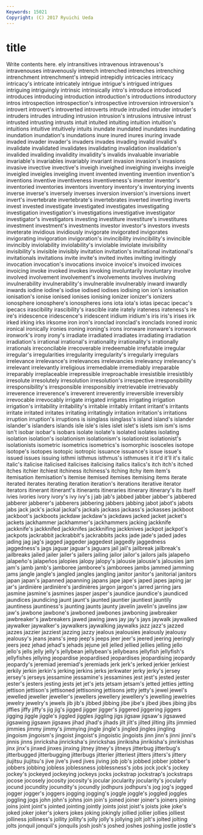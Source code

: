 ```yaml
---
Keywords: 15021 
Copyright: (C) 2017 Ryuichi Ueda
---
```


# title

Write contents here.
ely
intransitives intravenous intravenous's intravenouses intravenously intrench intrenched intrenches intrenching intrenchment
intrenchment's intrepid intrepidly intricacies intricacy intricacy's intricate intricately intrigue intrigue's
intrigued intrigues intriguing intriguingly intrinsic intrinsically intro's introduce introduced introduces
introducing introduction introduction's introductions introductory intros introspection introspection's introspective introversion
introversion's introvert introvert's introverted introverts intrude intruded intruder intruder's intruders
intrudes intruding intrusion intrusion's intrusions intrusive intrust intrusted intrusting intrusts
intuit intuited intuiting intuition intuition's intuitions intuitive intuitively intuits inundate
inundated inundates inundating inundation inundation's inundations inure inured inures inuring
invade invaded invader invader's invaders invades invading invalid invalid's invalidate
invalidated invalidates invalidating invalidation invalidation's invalided invaliding invalidity invalidity's invalids
invaluable invariable invariable's invariables invariably invariant invasion invasion's invasions invasive
invective invective's inveigh inveighed inveighing inveighs inveigle inveigled inveigles inveigling
invent invented inventing invention invention's inventions inventive inventiveness inventiveness's inventor
inventor's inventoried inventories inventors inventory inventory's inventorying invents inverse inverse's
inversely inverses inversion inversion's inversions invert invert's invertebrate invertebrate's invertebrates
inverted inverting inverts invest invested investigate investigated investigates investigating investigation
investigation's investigations investigative investigator investigator's investigators investing investiture investiture's investitures
investment investment's investments investor investor's investors invests inveterate invidious invidiously
invigorate invigorated invigorates invigorating invigoration invigoration's invincibility invincibility's invincible invincibly
inviolability inviolability's inviolable inviolate invisibility invisibility's invisible invisibly invitation invitation's
invitational invitational's invitationals invitations invite invite's invited invites inviting invitingly
invocation invocation's invocations invoice invoice's invoiced invoices invoicing invoke invoked
invokes invoking involuntarily involuntary involve involved involvement involvement's involvements involves
involving invulnerability invulnerability's invulnerable invulnerably inward inwardly inwards iodine iodine's
iodise iodised iodises iodising ion ion's ionisation ionisation's ionise ionised
ionises ionising ionizer ionizer's ionizers ionosphere ionosphere's ionospheres ions iota
iota's iotas ipecac ipecac's ipecacs irascibility irascibility's irascible irate irately
irateness irateness's ire ire's iridescence iridescence's iridescent iridium iridium's iris
iris's irises irk irked irking irks irksome iron iron's ironclad
ironclad's ironclads ironed ironic ironical ironically ironies ironing ironing's irons
ironware ironware's ironwork ironwork's irony irony's irradiate irradiated irradiates irradiating
irradiation irradiation's irrational irrational's irrationality irrationality's irrationally irrationals irreconcilable irrecoverable
irredeemable irrefutable irregular irregular's irregularities irregularity irregularity's irregularly irregulars irrelevance
irrelevance's irrelevances irrelevancies irrelevancy irrelevancy's irrelevant irrelevantly irreligious irremediable irremediably
irreparable irreparably irreplaceable irrepressible irreproachable irresistible irresistibly irresolute irresolutely irresolution
irresolution's irrespective irresponsibility irresponsibility's irresponsible irresponsibly irretrievable irretrievably irreverence irreverence's
irreverent irreverently irreversible irreversibly irrevocable irrevocably irrigate irrigated irrigates irrigating
irrigation irrigation's irritability irritability's irritable irritably irritant irritant's irritants irritate
irritated irritates irritating irritatingly irritation irritation's irritations irruption irruption's irruptions
is isinglass isinglass's island island's islander islander's islanders islands isle
isle's isles islet islet's islets ism ism's isms isn't isobar
isobar's isobars isolate isolate's isolated isolates isolating isolation isolation's isolationism
isolationism's isolationist isolationist's isolationists isometric isometrics isometrics's isomorphic isosceles isotope
isotope's isotopes isotopic isotropic issuance issuance's issue issue's issued issues
issuing isthmi isthmus isthmus's isthmuses it it'd it'll it's italic
italic's italicise italicised italicises italicising italics italics's itch itch's itched
itches itchier itchiest itchiness itchiness's itching itchy item item's itemisation
itemisation's itemise itemised itemises itemising items iterate iterated iterates iterating
iteration iteration's iterations iterative iterator iterators itinerant itinerant's itinerants itineraries
itinerary itinerary's its itself ivies ivories ivory ivory's ivy ivy's
j jab jab's jabbed jabber jabber's jabbered jabberer jabberer's jabberers
jabbering jabbers jabbing jabot jabot's jabots jabs jack jack's jackal
jackal's jackals jackass jackass's jackasses jackboot jackboot's jackboots jackdaw jackdaw's
jackdaws jacked jacket jacket's jackets jackhammer jackhammer's jackhammers jacking jackknife
jackknife's jackknifed jackknifes jackknifing jackknives jackpot jackpot's jackpots jackrabbit jackrabbit's
jackrabbits jacks jade jade's jaded jades jading jag jag's jagged
jaggeder jaggedest jaggedly jaggedness jaggedness's jags jaguar jaguar's jaguars jail
jail's jailbreak jailbreak's jailbreaks jailed jailer jailer's jailers jailing jailor
jailor's jailors jails jalapeño jalapeño's jalapeños jalopies jalopy jalopy's jalousie
jalousie's jalousies jam jam's jamb jamb's jamboree jamboree's jamborees jambs
jammed jamming jams jangle jangle's jangled jangles jangling janitor janitor's
janitorial janitors japan japan's japanned japanning japans jape jape's japed
japes japing jar jar's jardinière jardinière's jardinières jargon jargon's jarred
jarring jars jasmine jasmine's jasmines jasper jasper's jaundice jaundice's jaundiced
jaundices jaundicing jaunt jaunt's jaunted jauntier jauntiest jauntily jauntiness jauntiness's
jaunting jaunts jaunty javelin javelin's javelins jaw jaw's jawbone jawbone's
jawboned jawbones jawboning jawbreaker jawbreaker's jawbreakers jawed jawing jaws jay
jay's jays jaywalk jaywalked jaywalker jaywalker's jaywalkers jaywalking jaywalks jazz
jazz's jazzed jazzes jazzier jazziest jazzing jazzy jealous jealousies jealously
jealousy jealousy's jeans jeans's jeep jeep's jeeps jeer jeer's jeered
jeering jeeringly jeers jeez jehad jehad's jehads jejune jell jelled
jellied jellies jelling jello jello's jells jelly jelly's jellybean jellybean's
jellybeans jellyfish jellyfish's jellyfishes jellying jeopardise jeopardised jeopardises jeopardising jeopardy
jeopardy's jeremiad jeremiad's jeremiads jerk jerk's jerked jerkier jerkiest jerkily
jerkin jerkin's jerking jerkins jerks jerkwater jerky jerky's jersey jersey's
jerseys jessamine jessamine's jessamines jest jest's jested jester jester's jesters
jesting jests jet jet's jets jetsam jetsam's jetted jetties jetting
jettison jettison's jettisoned jettisoning jettisons jetty jetty's jewel jewel's jewelled
jeweller jeweller's jewellers jewellery jewellery's jewelling jewelries jewelry jewelry's jewels
jib jib's jibbed jibbing jibe jibe's jibed jibes jibing jibs
jiffies jiffy jiffy's jig jig's jigged jigger jigger's jiggered jiggering
jiggers jigging jiggle jiggle's jiggled jiggles jiggling jigs jigsaw jigsaw's
jigsawed jigsawing jigsawn jigsaws jihad jihad's jihads jilt jilt's jilted
jilting jilts jimmied jimmies jimmy jimmy's jimmying jingle jingle's jingled
jingles jingling jingoism jingoism's jingoist jingoist's jingoistic jingoists jinn jinn's
jinni jinni's jinnis jinns jinricksha jinricksha's jinrickshas jinrikisha jinrikisha's jinrikishas
jinx jinx's jinxed jinxes jinxing jitney jitney's jitneys jitterbug jitterbug's
jitterbugged jitterbugging jitterbugs jitterier jitteriest jitters jitters's jittery jiujitsu jiujitsu's
jive jive's jived jives jiving job job's jobbed jobber jobber's
jobbers jobbing jobless joblessness joblessness's jobs jock jock's jockey jockey's
jockeyed jockeying jockeys jocks jockstrap jockstrap's jockstraps jocose jocosely jocosity
jocosity's jocular jocularity jocularity's jocularly jocund jocundity jocundity's jocundly jodhpurs
jodhpurs's jog jog's jogged jogger jogger's joggers jogging jogging's joggle
joggle's joggled joggles joggling jogs john john's johns join join's
joined joiner joiner's joiners joining joins joint joint's jointed jointing
jointly joints joist joist's joists joke joke's joked joker joker's
jokers jokes joking jokingly jollied jollier jollies jolliest jolliness jolliness's
jollity jollity's jolly jolly's jollying jolt jolt's jolted jolting jolts
jonquil jonquil's jonquils josh josh's joshed joshes joshing jostle jostle's
